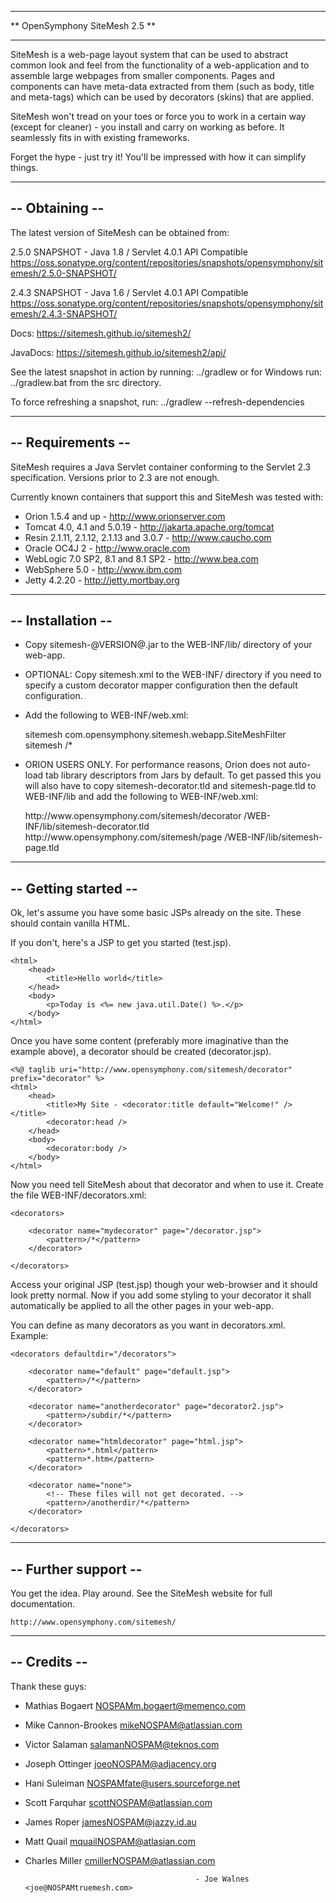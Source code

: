 *************************************
** OpenSymphony SiteMesh 2.5       **
*************************************

SiteMesh is a web-page layout system that can be used to abstract common look
and feel from the functionality of a web-application and to assemble large
webpages from smaller components. Pages and components can have meta-data
extracted from them (such as body, title and meta-tags) which can be used by
decorators (skins) that are applied.

SiteMesh won't tread on your toes or force you to work in a certain way (except
for cleaner) - you install and carry on working as before. It seamlessly fits in
with existing frameworks.

Forget the hype - just try it! You'll be impressed with how it can simplify
things.

--------------------------
-- Obtaining            --
--------------------------

The latest version of SiteMesh can be obtained from:

2.5.0 SNAPSHOT - Java 1.8 / Servlet 4.0.1 API Compatible
https://oss.sonatype.org/content/repositories/snapshots/opensymphony/sitemesh/2.5.0-SNAPSHOT/

2.4.3 SNAPSHOT - Java 1.6 / Servlet 4.0.1 API Compatible
https://oss.sonatype.org/content/repositories/snapshots/opensymphony/sitemesh/2.4.3-SNAPSHOT/

Docs:
https://sitemesh.github.io/sitemesh2/

JavaDocs:
https://sitemesh.github.io/sitemesh2/api/

See the latest snapshot in action by running:
../gradlew
or for Windows run:
../gradlew.bat
from the src directory.

To force refreshing a snapshot, run:
../gradlew --refresh-dependencies

--------------------------
-- Requirements         --
--------------------------

SiteMesh requires a Java Servlet container conforming to the Servlet 2.3
specification. Versions prior to 2.3 are not enough.

Currently known containers that support this and SiteMesh was tested with:

* Orion 1.5.4 and up                         - http://www.orionserver.com
* Tomcat 4.0, 4.1 and 5.0.19                 - http://jakarta.apache.org/tomcat
* Resin 2.1.11, 2.1.12, 2.1.13 and 3.0.7     - http://www.caucho.com
* Oracle OC4J 2                              - http://www.oracle.com
* WebLogic 7.0 SP2, 8.1 and 8.1 SP2          - http://www.bea.com
* WebSphere 5.0                              - http://www.ibm.com
* Jetty 4.2.20                               - http://jetty.mortbay.org

--------------------------
-- Installation         --
--------------------------

* Copy sitemesh-@VERSION@.jar to the WEB-INF/lib/ directory of your web-app.

* OPTIONAL: Copy sitemesh.xml to the WEB-INF/ directory if you need to specify a custom
  decorator mapper configuration then the default configuration.

* Add the following to WEB-INF/web.xml:

    <filter>
        <filter-name>sitemesh</filter-name>
        <filter-class>com.opensymphony.sitemesh.webapp.SiteMeshFilter</filter-class>
    </filter>

    <filter-mapping>
        <filter-name>sitemesh</filter-name>
        <url-pattern>/*</url-pattern>
    </filter-mapping>

 * ORION USERS ONLY. For performance reasons, Orion does not auto-load tab library descriptors
   from Jars by default. To get passed this you will also have to copy sitemesh-decorator.tld
   and sitemesh-page.tld to WEB-INF/lib and add the following to WEB-INF/web.xml:

    <taglib>
        <taglib-uri>http://www.opensymphony.com/sitemesh/decorator</taglib-uri>
        <taglib-location>/WEB-INF/lib/sitemesh-decorator.tld</taglib-location>
    </taglib>

    <taglib>
        <taglib-uri>http://www.opensymphony.com/sitemesh/page</taglib-uri>
        <taglib-location>/WEB-INF/lib/sitemesh-page.tld</taglib-location>
    </taglib>


--------------------------
-- Getting started      --
--------------------------

Ok, let's assume you have some basic JSPs already on the site.
These should contain vanilla HTML.

If you don't, here's a JSP to get you started (test.jsp).

    <html>
        <head>
            <title>Hello world</title>
        </head>
        <body>
            <p>Today is <%= new java.util.Date() %>.</p>
        </body>
    </html>

Once you have some content (preferably more imaginative than the example above),
a decorator should be created (decorator.jsp).

    <%@ taglib uri="http://www.opensymphony.com/sitemesh/decorator" prefix="decorator" %>
    <html>
        <head>
            <title>My Site - <decorator:title default="Welcome!" /></title>
            <decorator:head />
        </head>
        <body>
            <decorator:body />
        </body>
    </html>

Now you need tell SiteMesh about that decorator and when to use it. Create the
file WEB-INF/decorators.xml:

    <decorators>

        <decorator name="mydecorator" page="/decorator.jsp">
            <pattern>/*</pattern>
        </decorator>

    </decorators>

Access your original JSP (test.jsp) though your web-browser and it should look
pretty normal. Now if you add some styling to your decorator it shall
automatically be applied to all the other pages in your web-app.

You can define as many decorators as you want in decorators.xml. Example:

    <decorators defaultdir="/decorators">

        <decorator name="default" page="default.jsp">
            <pattern>/*</pattern>
        </decorator>

        <decorator name="anotherdecorator" page="decorator2.jsp">
            <pattern>/subdir/*</pattern>
        </decorator>

        <decorator name="htmldecorator" page="html.jsp">
            <pattern>*.html</pattern>
            <pattern>*.htm</pattern>
        </decorator>

        <decorator name="none">
            <!-- These files will not get decorated. -->
            <pattern>/anotherdir/*</pattern>
        </decorator>

    </decorators>

--------------------------
-- Further support      --
--------------------------

You get the idea. Play around. See the SiteMesh website for
full documentation.

    http://www.opensymphony.com/sitemesh/

--------------------------
-- Credits              --
--------------------------

Thank these guys:
* Mathias Bogaert         <NOSPAMm.bogaert@memenco.com>
* Mike Cannon-Brookes     <mikeNOSPAM@atlassian.com>
* Victor Salaman          <salamanNOSPAM@teknos.com>
* Joseph Ottinger         <joeoNOSPAM@adjacency.org>
* Hani Suleiman           <NOSPAMfate@users.sourceforge.net>
* Scott Farquhar          <scottNOSPAM@atlassian.com>
* James Roper             <jamesNOSPAM@jazzy.id.au>
* Matt Quail              <mquailNOSPAM@atlasian.com>
* Charles Miller          <cmillerNOSPAM@atlassian.com>

                                            - Joe Walnes <joe@NOSPAMtruemesh.com>
